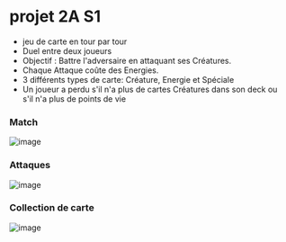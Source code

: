 # projet 2A S1
- jeu de carte en tour par tour
- Duel entre deux joueurs 
- Objectif : Battre l'adversaire en attaquant ses Créatures.
- Chaque Attaque coûte des Energies.
- 3 différents types de carte: Créature, Energie et Spéciale
- Un joueur a perdu s'il n'a plus de cartes Créatures dans son deck ou s'il n'a plus de points de vie

### Match
![image](https://user-images.githubusercontent.com/57796628/209143730-1ff00e16-aafb-4565-bc61-cd0e5ef57662.png)

### Attaques
![image](https://user-images.githubusercontent.com/57796628/209143788-1e5476d4-2d30-46e8-89db-0c03868bcb80.png)

### Collection de carte
![image](https://user-images.githubusercontent.com/57796628/209143818-8872a446-5d95-404b-9f09-60376b5d9934.png)



